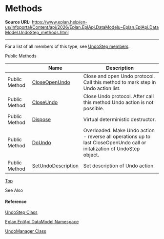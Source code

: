 # Methods

**Source URL:** https://www.eplan.help/en-us/Infoportal/Content/api/2026/Eplan.EplApi.DataModelu~Eplan.EplApi.DataModel.UndoStep_methods.html

---

For a list of all members of this type, see [UndoStep members](Eplan.EplApi.DataModelu~Eplan.EplApi.DataModel.UndoStep_members.html).

Public Methods

|  | Name | Description |
| --- | --- | --- |
| Public Method | [CloseOpenUndo](Eplan.EplApi.DataModelu~Eplan.EplApi.DataModel.UndoStep~CloseOpenUndo.html) | Close and open Undo protocol. Call this method to mark step in Undo action list. |
| Public Method | [CloseUndo](Eplan.EplApi.DataModelu~Eplan.EplApi.DataModel.UndoStep~CloseUndo.html) | Close Undo protocol. After call this method Undo action is not possible. |
| Public Method | [Dispose](Eplan.EplApi.DataModelu~Eplan.EplApi.DataModel.UndoStep~Dispose().html) | Virtual deterministic destructor. |
| Public Method | [DoUndo](Eplan.EplApi.DataModelu~Eplan.EplApi.DataModel.UndoStep~DoUndo.html) | Overloaded. Make Undo action - reverse all operations up to last CloseOpenUndo call or initalization of UndoStep object. |
| Public Method | [SetUndoDescription](Eplan.EplApi.DataModelu~Eplan.EplApi.DataModel.UndoStep~SetUndoDescription.html) | Set description of Undo action. |

[Top](#top)

See Also

#### Reference

[UndoStep Class](Eplan.EplApi.DataModelu~Eplan.EplApi.DataModel.UndoStep.html)
  
[Eplan.EplApi.DataModel Namespace](Eplan.EplApi.DataModelu~Eplan.EplApi.DataModel_namespace.html)
  
[UndoManager Class](Eplan.EplApi.DataModelu~Eplan.EplApi.DataModel.UndoManager.html)